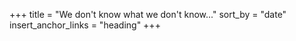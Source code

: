 +++
title = "We don't know what we don't know..."
sort_by = "date"
insert_anchor_links = "heading"
+++


